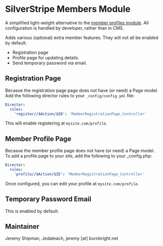 # SilverStripe Members Module

A simplified light-weight alternative to the [member profiles module](https://github.com/ajshort/silverstripe-memberprofiles). All configuration is handled by developer, rather than in CMS.

Adds various (optional) extra member features. They will not all be enabled by default.

 * Registration page
 * Profile page for updating details.
 * Send temporary password via email.
 
## Registration Page

Becasue the registration page page does not have (or need) a Page model. Add the following director rules to your `_config/config.yml` file:

```yaml
Director:
  rules:
    'register//$Action/$ID': 'MemberRegistrationPage_Controller'
```

This will enable registering at `mysite.com/profile`.

## Member Profile Page

Becasue the member profile page does not have (or need) a Page model. To add a profile page to your site, add the following to your _config.php:

```yaml
Director:
  rules:
    'profile//$Action/$ID': 'MemberRegistrationPage_Controller'
```

Once configured, you can edit your profile at `mysite.com/profile`.

## Temporary Password Email

This is enabled by default.

## Maintainer

Jeremy Shipman, Jedateach, jeremy [at] burnbright.net
